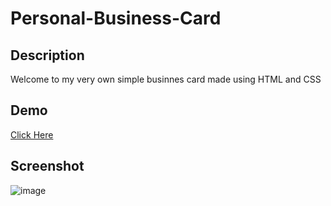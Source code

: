 # Personal-Business-Card

## Description
Welcome to my very own simple businnes card made using HTML and CSS

## Demo 
[Click Here](https://personal-business-card.netlify.app/)

## Screenshot
![image](https://user-images.githubusercontent.com/121221252/224522776-5dc52552-8e1d-4983-a22d-543fa3acb2d6.png)
